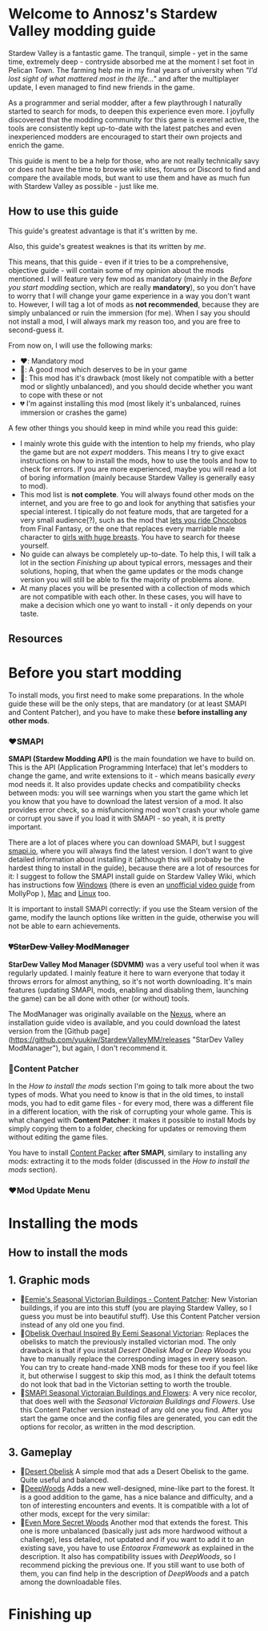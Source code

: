 # Welcome to Annosz's Stardew Valley modding guide

Stardew Valley is a fantastic game. The tranquil, simple - yet in the same time, extremely deep - contryside absorbed me at the moment I set foot in Pelican Town. The farming help me in my final years of university when *"I'd lost sight of what mattered most in the life..."* and after the multiplayer update, I even managed to find new friends in the game.

As a programmer and serial modder, after a few playthrough I naturally started to search for mods, to deepen this experience even more. I joyfully discovered that the modding community for this game is exremel active, the tools are consistently kept up-to-date with the latest patches and even inexperienced modders are encouraged to start their own projects and enrich the game.

This guide is ment to be a help for those, who are not really technically savy or does not have the time to browse wiki sites, forums or Discord to find and compare the available mods, but want to use them and have as much fun with Stardew Valley as possible - just like me.

## How to use this guide

This guide's greatest advantage is that it's written by me.

Also, this guide's greatest weaknes is that its written by *me*.

This means, that this guide - even if it tries to be a comprehensive, objective guide - will contain some of my opinion about the mods mentioned. I will feature very few mod as mandatory (mainly in the *Before you start modding* section, which are really **mandatory**), so you don't have to worry that I will change your game experience in a way you don't want to. However, I will tag a lot of mods as **not recommended**, because they are simply unbalanced or ruin the immersion (for me). When I say you should not install a mod, I will always mark my reason too, and you are free to second-guess it.

From now on, I will use the following marks:
- :heart:: Mandatory mod
- :green_heart:: A good mod which deserves to be in your game
- :yellow_heart:: This mod has it's drawback (most likely not compatible with a better mod or slightly unbalanced), and you should decide whether you want to cope with these or not
- :broken_heart: I'm against installing this mod (most likely it's unbalanced, ruines immersion or crashes the game)

A few other things you should keep in mind while you read this guide:
- I mainly wrote this guide with the intention to help my friends, who play the game but are not *expert* modders. This means I try to give exact instructions on how to install the mods, how to use the tools and how to check for errors. If you are more experienced, maybe you will read a lot of boring information (mainly because Stardew Valley is generally easy to mod).
- This mod list is **not complete**. You will always found other mods on the internet, and you are free to go and look for anything that satisfies your special interest. I tipically do not feature mods, that are targeted for a very small audience(?), such as the mod that [lets you ride Chocobos](https://www.nexusmods.com/stardewvalley/mods/2613 "Chokobomod") from Final Fantasy, or the one that replaces every marriable male character to [girls with huge breasts](https://www.nexusmods.com/stardewvalley/mods/474 "StardewValley_Girl-byAdarin"). You have to search for theese yourself.
- No guide can always be completely up-to-date. To help this, I will talk a lot in the section *Finishing up* about typical errors, messages and their solutions, hoping, that when the game updates or the mods change version you will still be able to fix the majority of problems alone.
- At many places you will be presented with a collection of mods which are not compatible with each other. In these cases, you will have to make a decision which one yo want to install - it only depends on your taste.

## Resources

# Before you start modding

To install mods, you first need to make some preparations. In the whole guide these will be the only steps, that are mandatory (or at least SMAPI and Content Patcher), and you have to make these **before installing any other mods**.

### :heart:SMAPI
**SMAPI (Stardew Modding API)** is the main foundation we have to build on. This is the API (Application Programming Interface) that let's modders to change the game, and write extensions to it - which means basically *every* mod needs it. It also provides update checks and compatibility checks between mods: you will see warnings when you start the game which let you know that you have to download the latest version of a mod. It also provides error check, so a misfuncioning mod won't crash your whole game or corrupt you save if you load it with SMAPI - so yeah, it is pretty important.

There are a lot of places where you can download SMAPI, but I suggest [smapi.io](https://smapi.io/), where you will always find the latest version. I don't want to give detailed information about installing it (although this will probaby be the hardest thing to install in the guide), because there are a lot of resources for it: I suggest to follow the SMAPI install guide on Stardew Valley Wiki, which has instructions fow [Windows](https://stardewvalleywiki.com/Modding:Installing_SMAPI_on_Windows "Modding:Installing SMAPI on Windows") (there is even an [unofficial video guide](https://www.youtube.com/watch?v=9ULXeC9CL0c "How to Install SMAPI + Mods for Stardew Valley (PC)") from MollyPop
), [Mac](https://stardewvalleywiki.com/Modding:Installing_SMAPI_on_Mac "Modding:Installing SMAPI on Mac") and [Linux](https://stardewvalleywiki.com/Modding:Installing_SMAPI_on_Linux "Modding:Installing SMAPI on Linux") too.

It is important to install SMAPI correctly: if you use the Steam version of the game, modify the launch options like written in the guide, otherwise you will not be able to earn achievements.

### :broken_heart:~~StarDew Valley ModManager~~
**StarDew Valley Mod Manager (SDVMM)** was a very useful tool when it was regularly updated. I mainly feature it here to warn everyone that today it throws errors for almost anything, so it's not worth downloading. It's main features (updating SMAPI, mods, enabling and disabling them, launching the game) can be all done with other (or without) tools.

The ModManager was originally available on the [Nexus](https://www.nexusmods.com/stardewvalley/mods/21?tab=posts "StarDev Valley ModManager"), where an installation guide video is available, and you could download the latest version from the [Github page] (https://github.com/yuukiw/StardewValleyMM/releases "StarDev Valley ModManager"), but again, I don't recommend it.

### :green_heart:Content Patcher

In the *How to install the mods* section I'm going to talk more about the two types of mods. What you need to know is that in the old times, to install mods, you had to edit game files - for every mod, there was a different file in a different location, with the risk of corrupting your whole game. This is what changed with **Content Patcher**: it makes it possible to install Mods by simply copying them to a folder, checking for updates or removing them without editing the game files.

You have to install [Content Packer](https://www.nexusmods.com/stardewvalley/mods/1915) **after SMAPI**, similary to installing any mods: extracting it to the mods folder (discussed in the *How to install the mods* section).

### :heart:Mod Update Menu


# Installing the mods

## How to install the mods

## 1. Graphic mods
- :green_heart:[Eemie's Seasonal Victorian Buildings - Content Patcher](https://www.nexusmods.com/stardewvalley/mods/3691): New Vistorian buildings, if you are into this stuff (you are playing Stardew Valley, so I guess you must be into beautiful stuff). Use this Content Patcher version instead of any old one you find.
- :yellow_heart:[Obelisk Overhaul Inspired By Eemi Seasonal Victorian](https://www.nexusmods.com/stardewvalley/mods/3198): Replaces the obelisks to match the previously installed victorian mod. The only drawback is that if you install *Desert Obelisk Mod* or *Deep Woods* you have to manually replace the corresponding images in every season. You can try to create hand-made XNB mods for these too if you feel like it, but otherwise I suggest to skip this mod, as I think the default totems do not look that bad in the Victorian setting to worth the trouble.
- :green_heart:[SMAPI Seasonal Victoraian Buildings and Flowers](https://www.nexusmods.com/stardewvalley/mods/2050): A very nice recolor, that does well with the *Seasonal Victoraian Buildings and Flowers*. Use this Content Patcher version instead of any old one you find. After you start the game once and the config files are generated, you can edit the options for recolor, as written in the mod description.

## 3. Gameplay
- :green_heart:[Desert Obelisk](https://www.nexusmods.com/stardewvalley/mods/2021) A simple mod that ads a Desert Obelisk to the game. Quite useful and balanced.
- :green_heart:[DeepWoods](https://www.nexusmods.com/stardewvalley/mods/2571) Adds a new well-designed, mine-like part to the forest. It is a good addition to the game, has a nice balance and difficulty, and a ton of interesting encounters and events. It is compatible with a lot of other mods, except for the very similar:
- :yellow_heart:[Even More Secret Woods](https://www.nexusmods.com/stardewvalley/mods/2364) Another mod that extends the forest. This one is more unbalanced (basically just ads more hardwood without a challenge), less detailed, not updated and if you want to add it to an existing save, you have to use *Entoarox Framework* as explained in the description. It also has compatibility issues with *DeepWoods*, so I recommend picking the previous one. If you still want to use both of them, you can find help in the description of *DeepWoods* and a patch among the downloadable files.

# Finishing up

